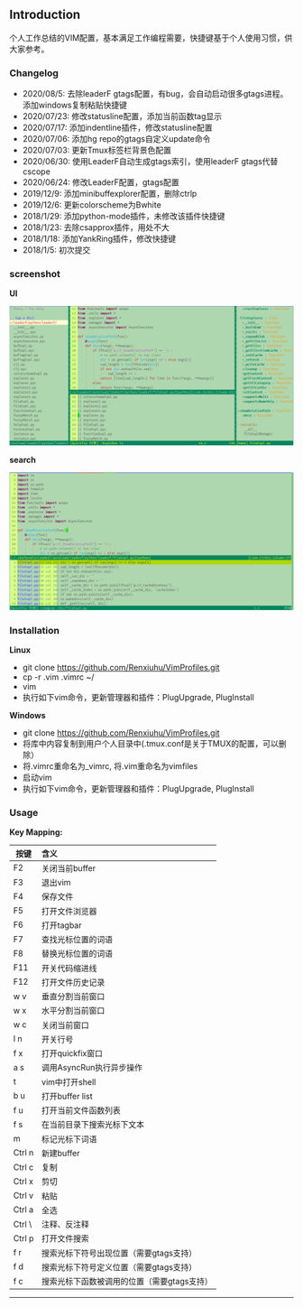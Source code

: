 ## Introduction

个人工作总结的VIM配置，基本满足工作编程需要，快捷键基于个人使用习惯，供大家参考。

### Changelog

* 2020/08/5: 去除leaderF gtags配置，有bug，会自动启动很多gtags进程。添加windows复制粘贴快捷键
* 2020/07/23: 修改statusline配置，添加当前函数tag显示
* 2020/07/17: 添加indentline插件，修改statusline配置
* 2020/07/06: 添加hg repo的gtags自定义update命令
* 2020/07/03: 更新Tmux标签栏背景色配置
* 2020/06/30: 使用LeaderF自动生成gtags索引，使用leaderF gtags代替cscope
* 2020/06/24: 修改LeaderF配置，gtags配置
* 2019/12/9: 添加minibuffexplorer配置，删除ctrlp
* 2019/12/6: 更新colorscheme为Bwhite
* 2018/1/29: 添加python-mode插件，未修改该插件快捷键
* 2018/1/23: 去除csapprox插件，用处不大
* 2018/1/18: 添加YankRing插件，修改快捷键
* 2018/1/5: 初次提交

### screenshot

**UI**

![screenshot](ui.png)

**search**

![screenshot](search.png)

### Installation

**Linux**
* git clone https://github.com/Renxiuhu/VimProfiles.git 
* cp -r .vim .vimrc ~/
* vim
* 执行如下vim命令，更新管理器和插件：PlugUpgrade, PlugInstall


**Windows**

* git clone https://github.com/Renxiuhu/VimProfiles.git
* 将库中内容复制到用户个人目录中(.tmux.conf是关于TMUX的配置，可以删除）
* 将.vimrc重命名为_vimrc, 将.vim重命名为vimfiles
* 启动vim
* 执行如下vim命令，更新管理器和插件：PlugUpgrade, PlugInstall


### Usage


**Key Mapping:**

| 按键             | 含义          |
| -------------   |:-------------|
| F2              | 关闭当前buffer                                |
| F3              | 退出vim                                       |
| F4              | 保存文件                                      |
| F5              | 打开文件浏览器                                |
| F6              | 打开tagbar                                   |
| F7              | 查找光标位置的词语                             |
| F8              | 替换光标位置的词语                             |
| F11             | 开关代码缩进线                                 |
| F12             | 打开文件历史记录                               |
| w  v            | 垂直分割当前窗口                               |
| w  x            | 水平分割当前窗口                               |
| w  c            | 关闭当前窗口                                   |
| l  n            | 开关行号                                      |
| f  x            | 打开quickfix窗口                              |
| a  s            | 调用AsyncRun执行异步操作                       |
| t               | vim中打开shell                                |
| b  u            | 打开buffer list                               |
| f  u            | 打开当前文件函数列表                            |
| f  s            | 在当前目录下搜索光标下文本                     |
| m               | 标记光标下词语                                 |
| Ctrl n          | 新建buffer                                    |
| Ctrl c          | 复制                                          |
| Ctrl x          | 剪切                                          | 
| Ctrl v          | 粘贴                                          |
| Ctrl a          | 全选                                          |
| Ctrl \          | 注释、反注释                                   |
| Ctrl p          | 打开文件搜索                                   |
| f    r          | 搜索光标下符号出现位置（需要gtags支持） |
| f    d          | 搜索光标下符号定义位置（需要gtags支持） |
| f    c          | 搜索光标下函数被调用的位置（需要gtags支持） |

--------------------------------------------------------------------------------
